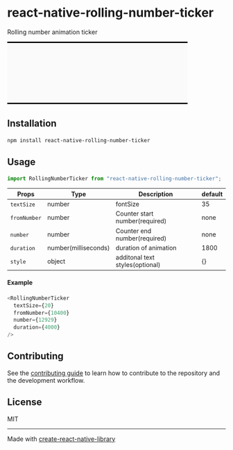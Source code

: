 # react-native-rolling-number-ticker

Rolling number animation ticker

![](https://github.com/JoynalDsouza/Awesome-RN/blob/main/src/assets/rollling-number-animation.gif)

## Installation

```sh
npm install react-native-rolling-number-ticker
```

## Usage

```js
import RollingNumberTicker from "react-native-rolling-number-ticker";
```

| Props        | Type                 | Description                     | default |
| ------------ | -------------------- | ------------------------------- | ------- |
| `textSize`   | number               | fontSize                        | 35      |
| `fromNumber` | number               | Counter start number(required)  | none    |
| `number`     | number               | Counter end number(required)    | none    |
| `duration`   | number(milliseconds) | duration of animation           | 1800    |
| `style`      | object               | additonal text styles(optional) | {}      |

#### Example

```js
<RollingNumberTicker
  textSize={20}
  fromNumber={10400}
  number={12929}
  duration={4000}
/>
```

## Contributing

See the [contributing guide](CONTRIBUTING.md) to learn how to contribute to the repository and the development workflow.

## License

MIT

---

Made with [create-react-native-library](https://github.com/callstack/react-native-builder-bob)

